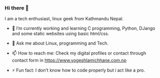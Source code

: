 ### Hi there 👋
I am a tech enthusiast, linux geek from Kathmandu Nepal.
<!--
**YogeshLamichhane/YogeshLamichhane** is a ✨ _special_ ✨ repository because its `README.md` (this file) appears on your GitHub profile.
Here are some ideas to get you started:
-->
- 🔭 I’m currently working and learning C programming, Python, DJango and some static websites using basic html/css.

- 💬 Ask me about Linux, programming and Tech.
- 📫 How to reach me: Check my digital profiles or contact through contact form in https://www.yogeshlamichhane.com.np
- ⚡ Fun fact: I don't know how to code properly but i act like a pro.
